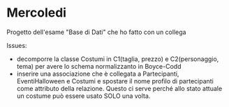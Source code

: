 # Mercoledi
Progetto dell'esame "Base di Dati" che ho fatto con un collega

Issues:
  - decomporre la classe Costumi in C1(taglia, prezzo) e C2(personaggio, tema) per avere lo schema normalizzanto in Boyce-Codd
  - inserire una associazione che è collegata a Partecipanti, EventiHalloween e Costumi e spostare il nome profilo di partecipanti come attributo della relazione.
    Questo ci serve perché allo stato attuale un costume può essere usato SOLO una volta.
